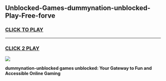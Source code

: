 
## Unblocked-Games-dummynation-unblocked-Play-Free-forve
<h3>
<a href="https://premium76.site?title=dummynation-unblocked&ref=18A1">CLICK TO PLAY</a></h3>
<hr>

<h3>
<a href="https://premium76.site?title=dummynation-unblocked&ref=18A1">CLICK 2 PLAY</a>
  
</h3>

<a href="https://premium76.site?title=dummynation-unblocked&ref=18A1"><img src="https://clearcache.store/games.png"></a>


**dummynation-unblocked games unblocked: Your Gateway to Fun and Accessible Online Gaming**
